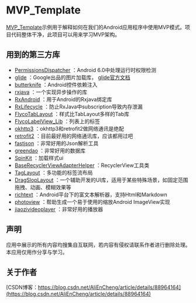 MVP_Template
=

[MVP_Template](https://github.com/enChenging/MVP_Template)示例用于解释如何在我们的Android应用程序中使用MVP模式。项目代码整体干净，此项目可以用来学习MVP架构。

用到的第三方库
-

- [PermissionsDispatcher](https://github.com/permissions-dispatcher/PermissionsDispatcher)
	：Android 6.0中处理运行时权限检测
- [glide](https://github.com/bumptech/glide)
	：Google出品的图片加载库， 
[glide官方文档](https://mrfu.me/2016/02/27/Glide_Getting_Started/)
- [butterknife](https://github.com/JakeWharton/butterknife)
	：Android控件依赖注入
- [rxjava](https://github.com/ReactiveX/RxJava)
	：一个实现异步操作的库
- [RxAndroid](https://github.com/ReactiveX/RxAndroid)
	：用于Android的Rxjava绑定库
- [RxLifecycle](https://github.com/trello/RxLifecycle)
	：防止RxJava中subscription导致内存泄漏
- [FlycoTabLayout](https://github.com/H07000223/FlycoTabLayout)
	：样式比TabLayout多样的Tab库
- [FlycoLabelView_Lib](https://github.com/H07000223/FlycoLabelView)
	：列表上的标签
- [okhttp3](https://github.com/square/okhttp)
	：okhttp3和retrofit2做网络通讯是绝配
- [retrofit2](https://github.com/square/retrofit)
	：目前最好用的网络通讯库，应该都用过吧
- [fastjson](https://github.com/alibaba/fastjson)
	：非常好用的Json解析工具
- [greendao](https://github.com/greenrobot/greenDAO)
	：非常好用的数据库
- [SpinKit](https://github.com/ybq/Android-SpinKit)
	：加载样式ui
- [BaseRecyclerViewAdapterHelper](https://github.com/CymChad/BaseRecyclerViewAdapterHelper)
	：RecyclerView工具类
- [TagLayout](https://github.com/Rukey7/TagLayout)
	：多功能的标签流布局
- [DragSlopLayout](https://github.com/Rukey7/DragSlopLayout)
	：一个辅助开发的UI库，适用于某些特殊场景，如固定范围拖拽、动画、模糊效果等
- [richtext](https://github.com/zzhoujay/RichText)
	：Android平台下的富文本解析器，支持Html和Markdown
- [photoview](https://github.com/chrisbanes/PhotoView)
	：帮助生成一个易于使用的缩放Android ImageView实现
- [jiaozivideoplayer](https://github.com/lipangit/JiaoZiVideoPlayer)
	：非常好用的播放器

 
声明
-
应用中展示的所有内容均搜集自互联网，若内容有侵权请联系作者进行删除处理。本应用仅用作分享与学习。

关于作者
-
[CSDN博客：https://blog.csdn.net/AliEnCheng/article/details/88964164](https://blog.csdn.net/AliEnCheng/article/details/88964164)
